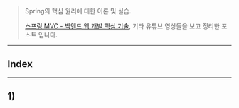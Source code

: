 > Spring의 핵심 원리에 대한 이론 및 실습.
>
> [스프링 MVC - 백엔드 웹 개발 핵심 기술](https://www.inflearn.com/course/%EC%8A%A4%ED%94%84%EB%A7%81-mvc-1), 기타 유튜브 영상들을 보고 정리한 포스트 입니다.

---

## Index



















---

## 1)

